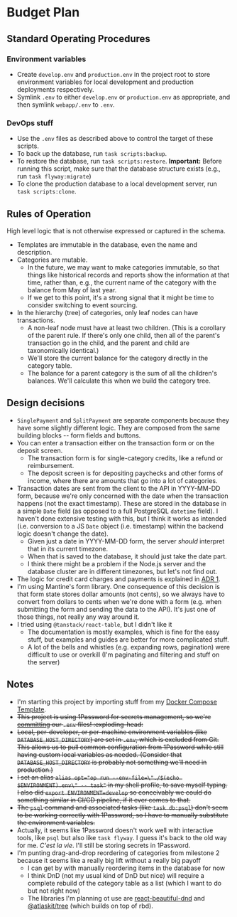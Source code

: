 # Budget Plan

## Standard Operating Procedures

### Environment variables

- Create `develop.env` and `production.env` in the project root to store environment variables for local development and production deployments respectively.
- Symlink `.env` to either `develop.env` or `production.env` as appropriate, and then symlink `webapp/.env` to `.env`.

### DevOps stuff

- Use the `.env` files as described above to control the target of these scripts.
- To back up the database, run `task scripts:backup`.
- To restore the database, run `task scripts:restore`. **Important:** Before running this script, make sure that the database structure exists (e.g., run `task flyway:migrate`)
- To clone the production database to a local development server, run `task scripts:clone`.

## Rules of Operation

High level logic that is not otherwise expressed or captured in the schema.

- Templates are immutable in the database, even the name and description.
- Categories are mutable.
  - In the future, we may want to make categories immutable, so that things like historical records and reports show the information at that time, rather than, e.g., the current name of the category with the balance from May of last year.
  - If we get to this point, it's a strong signal that it might be time to consider switching to event sourcing.
- In the hierarchy (tree) of categories, only leaf nodes can have transactions.
  - A non-leaf node must have at least two children. (This is a corollary of the parent rule. If there's only one child, then all of the parent's transaction go in the child, and the parent and child are taxonomically identical.)
  - We'll store the current balance for the category directly in the category table.
  - The balance for a parent category is the sum of all the children's balances. We'll calculate this when we build the category tree.

## Design decisions

- `SinglePayment` and `SplitPayment` are separate components because they have some slightly different logic. They are composed from the same building blocks -- form fields and buttons.
- You can enter a transaction either on the transaction form or on the deposit screen.
  - The transaction form is for single-category credits, like a refund or reimbursement.
  - The deposit screen is for depositing paychecks and other forms of income, where there are amounts that go into a lot of categories.
- Transaction dates are sent from the client to the API in YYYY-MM-DD form, because we're only concerned with the date when the transaction happens (not the exact timestamp). These are stored in the database in a simple `Date` field (as opposed to a full PostgreSQL `datetime` field). I haven't done extensive testing with this, but I think it works as intended (i.e. conversion to a JS `Date` object (i.e. timestamp) within the backend logic doesn't change the date).
  - Given just a date in YYYY-MM-DD form, the server _should_ interpret that in its current timezone.
  - When that is saved to the database, it should just take the date part.
  - I think there might be a problem if the Node.js server and the database cluster are in different timezones, but let's not find out.
- The logic for credit card charges and payments is explained in [ADR 1][3].
- I'm using Mantine's form library. One consequence of this decision is that form state stores dollar amounts (not cents), so we always have to convert from dollars to cents when we're done with a form (e.g. when submitting the form and sending the data to the API). It's just one of those things, not really any way around it.
- I tried using `@tanstack/react-table`, but I didn't like it
  - The documentation is mostly examples, which is fine for the easy stuff, but examples and guides are better for more complicated stuff.
  - A lot of the bells and whistles (e.g. expanding rows, pagination) were difficult to use or overkill (I'm paginating and filtering and stuff on the server)

## Notes

- I'm starting this project by importing stuff from my [Docker Compose Template][1].
- ~~This project is using 1Password for secrets management, so we're [committing][2] our `.env` files! :exploding-head:~~
- ~~Local, per-developer, or per-machine environment variables (like `DATABASE_HOST_DIRECTORY`) are set in `.env`, which is excluded from Git. This allows us to pull common configuration from 1Password while still having custom local variables as needed. (Consider that `DATABASE_HOST_DIRECTORY` is probably not something we'll need in production.)~~
- ~~I set an alias `alias opt="op run --env-file=\"./$(echo $ENVIRONMENT).env\" -- task"` in my shell profile, to save myself typing. I also did `export ENVIRONMENT=develop` so conceivably we could do something similar in CI/CD pipeline, if it ever comes to that.~~
- ~~The `psql` command and associated tasks (like `task db:psql`) don't seem to be working correctly with 1Password, so I have to manually substitute the environment variables.~~
- Actually, it seems like 1Password doesn't work well with interactive tools, like `psql` but also like `task flyway`. I guess it's back to the old way for me. _C'est la vie_. I'll still be storing secrets in 1Password.
- I'm punting drag-and-drop reordering of categories from milestone 2 because it seems like a really big lift without a really big payoff
  - I can get by with manually reordering items in the database for now
  - I think DnD (not my usual kind of DnD but nice) will require a complete rebuild of the category table as a list (which I want to do but not right now)
  - The libraries I'm planning ot use are [react-beautiful-dnd][4] and [@atlaskit/tree][5] (which builds on top of rbd).

[1]: https://github.com/alexgs/simple-docker-compose-project/
[2]: https://developer.1password.com/docs/cli/secrets-environment-variables/#:~:text=You%20can%20check%20environment%20files%20into%20source%20control%20and%20use%20the%20same%20environment%20everywhere.
[3]: https://app.clickup.com/8582989/v/dc/85xud-4647/85xud-187
[4]: https://github.com/atlassian/react-beautiful-dnd
[5]: https://atlaskit.atlassian.com/packages/confluence/tree
